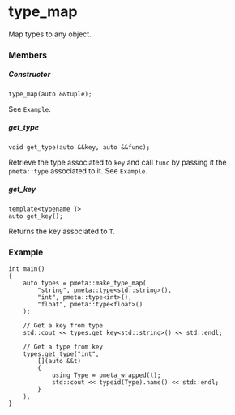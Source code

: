 # type_map

Map types to any object.

### Members

##### Constructor
```
type_map(auto &&tuple);
```
See `Example`.

##### get_type
```
void get_type(auto &&key, auto &&func);
```
Retrieve the type associated to `key` and call `func` by passing it the `pmeta::type` associated to it.
See `Example`.

##### get_key
```
template<typename T>
auto get_key();
```
Returns the key associated to `T`.

### Example

```
int main()
{
    auto types = pmeta::make_type_map(
        "string", pmeta::type<std::string>(),
        "int", pmeta::type<int>(),
        "float", pmeta::type<float>()
    );

    // Get a key from type
    std::cout << types.get_key<std::string>() << std::endl;

    // Get a type from key
    types.get_type("int",
        [](auto &&t)
        {
            using Type = pmeta_wrapped(t);
            std::cout << typeid(Type).name() << std::endl;
        }
    );
}
```